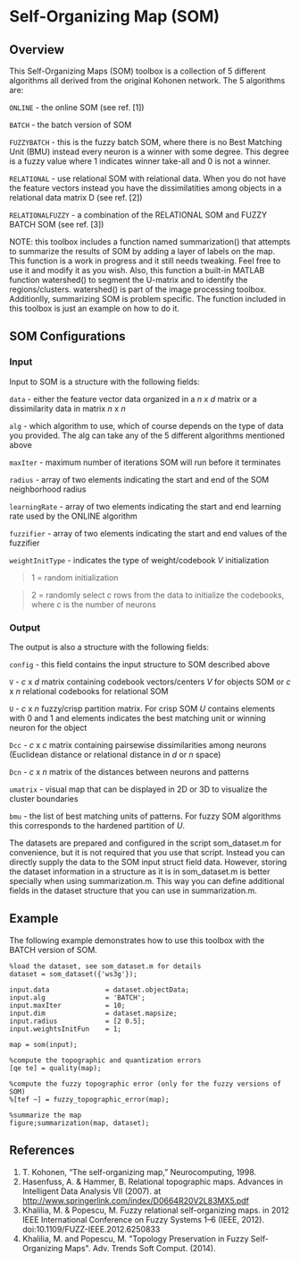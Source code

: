 Self-Organizing Map (SOM)
==================================

Overview
----------------------------------
This Self-Organizing Maps (SOM) toolbox is a collection of 5 different
algorithms all derived from the original Kohonen network. The 5
 algorithms are:

   `ONLINE`      - the online SOM (see ref. [1])
   
   `BATCH`       - the batch version of SOM
   
   `FUZZYBATCH`  - this is the fuzzy batch SOM, where there is no Best
                 Matching Unit (BMU) instead every neuron is a winner with 
                 some degree. This degree is a fuzzy value where 1 indicates 
                 winner take-all and 0 is not a winner.
                 
   `RELATIONAL`  - use relational SOM with relational data. When you do not
                 have the feature vectors instead you have the dissimilatities 
                 among objects in a relational data matrix D (see ref. [2])
                 
   `RELATIONALFUZZY` - a combination of the RELATIONAL SOM and FUZZY BATCH SOM (see ref. [3])

NOTE: this toolbox includes a function named summarization() that attempts to summarize the results of SOM by adding a layer of labels on the map. This function is a work in progress and it still needs tweaking. Feel free to use it and modify it as you wish. Also, this function a built-in MATLAB function watershed() to segment the U-matrix and to identify the regions/clusters. watershed() is part of the image processing toolbox. Additionlly, summarizing SOM is problem specific. The function included in this toolbox is just an example on how to do it. 

SOM Configurations
----------------------------------

### Input
Input to SOM is a structure with the following fields:

 `data`           - either the feature vector data organized in a _n_ x _d_ matrix or a dissimilarity data in matrix _n_ x _n_
                  
 `alg`            - which algorithm to use, which of course depends on the type of data you provided. The alg can take any of the 5 different algorithms mentioned above
                  
 `maxIter`        - maximum number of iterations SOM will run before it terminates
 
 `radius`         - array of two elements indicating the start and end of the SOM neighborhood radius

 `learningRate`   - array of two elements indicating the start and end learning rate used by the ONLINE algorithm

 `fuzzifier`      - array of two elements indicating the start and end values of the fuzzifier
                  
 `weightInitType` - indicates the type of weight/codebook _V_ initialization

> 1 = random initialization

> 2 = randomly select _c_ rows from the data to initialize the codebooks, where _c_ is the number of neurons</p>

### Output
The output is also a structure with the following fields:

 `config`    - this field contains the input structure to SOM described above

 `V`         - _c_ x _d_ matrix containing codebook vectors/centers _V_ for objects SOM or _c_ x _n_ relational codebooks for relational SOM

 `U`         - _c_ x _n_ fuzzy/crisp partition matrix. For crisp SOM _U_ contains elements with 0 and 1 and elements indicates the best matching unit or winning neuron for the object

 `Dcc`       - _c_ x _c_ matrix containing pairsewise dissimilarities among neurons (Euclidean distance or relational distance in _d_ or _n_ space)

 `Dcn`       - _c_ x _n_ matrix of the distances between neurons and patterns

 `umatrix`   - visual map that can be displayed in 2D or 3D to visualize the cluster boundaries

 `bmu`       - the list of best matching units of patterns. For fuzzy SOM algorithms this corresponds to the hardened partition of _U_. 


The datasets are prepared and configured in the script som_dataset.m for convenience, but it is not required that you use that script. Instead you can directly supply the data to the SOM input struct field data. However, storing the dataset information in a structure as it is in som_dataset.m is better specially when using summarization.m. This way you can define additional fields in the dataset structure that you can use in summarization.m.

Example
----------------------------------
The following example demonstrates how to use this toolbox with the BATCH version of SOM.

	%load the dataset, see som_dataset.m for details
	dataset = som_dataset({'ws3g'});

	input.data              = dataset.objectData;
	input.alg               = 'BATCH';
	input.maxIter           = 10;
	input.dim               = dataset.mapsize;
	input.radius            = [2 0.5];
	input.weightsInitFun    = 1;
        
	map = som(input);

	%compute the topographic and quantization errors
	[qe te] = quality(map);

	%compute the fuzzy topographic error (only for the fuzzy versions of SOM)
	%[tef ~] = fuzzy_topographic_error(map);
        
	%summarize the map
	figure;summarization(map, dataset);

References
----------------------------------
1. T. Kohonen, “The self-organizing map,” Neurocomputing, 1998.
2. Hasenfuss, A. & Hammer, B. Relational topographic maps. Advances in Intelligent Data Analysis VII (2007). at <http://www.springerlink.com/index/D0664R20V2L83MX5.pdf>
3. Khalilia, M. & Popescu, M. Fuzzy relational self-organizing maps. in 2012 IEEE International Conference on Fuzzy Systems 1–6 (IEEE, 2012). doi:10.1109/FUZZ-IEEE.2012.6250833
4. Khalilia, M. and Popescu, M. "Topology Preservation in Fuzzy Self-Organizing Maps". Adv. Trends Soft Comput. (2014).
